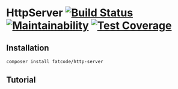 # HttpServer [![Build Status](https://travis-ci.org/fatcode/http-server.svg?branch=master)](https://travis-ci.org/fatcode/http-server) [![Maintainability](https://api.codeclimate.com/v1/badges/007f06cac71f9139a9ff/maintainability)](https://codeclimate.com/github/fatcode/http-server/maintainability) [![Test Coverage](https://api.codeclimate.com/v1/badges/007f06cac71f9139a9ff/test_coverage)](https://codeclimate.com/github/fatcode/http-server/test_coverage)

## Installation
`composer install fatcode/http-server`

## Tutorial


